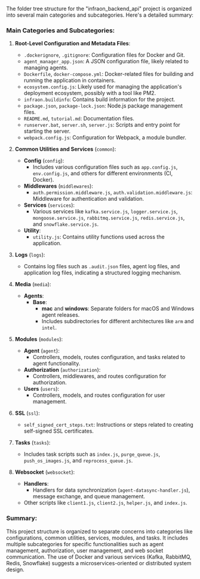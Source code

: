 
The folder tree structure for the "infraon_backend_api" project is organized into several main categories and subcategories. Here's a detailed summary:

### Main Categories and Subcategories:

1. **Root-Level Configuration and Metadata Files**:
   - `.dockerignore`, `.gitignore`: Configuration files for Docker and Git.
   - `agent_manager_app.json`: A JSON configuration file, likely related to managing agents.
   - `Dockerfile`, `docker-compose.yml`: Docker-related files for building and running the application in containers.
   - `ecosystem.config.js`: Likely used for managing the application's deployment ecosystem, possibly with a tool like PM2.
   - `infraon.buildinfo`: Contains build information for the project.
   - `package.json`, `package-lock.json`: Node.js package management files.
   - `README.md`, `tutorial.md`: Documentation files.
   - `runserver.bat`, `server.sh`, `server.js`: Scripts and entry point for starting the server.
   - `webpack.config.js`: Configuration for Webpack, a module bundler.
   
2. **Common Utilities and Services** (`common`):
   - **Config** (`config`):
     - Includes various configuration files such as `app.config.js`, `env.config.js`, and others for different environments (CI, Docker).
   - **Middlewares** (`middlewares`):
     - `auth.permission.middleware.js`, `auth.validation.middleware.js`: Middleware for authentication and validation.
   - **Services** (`services`):
     - Various services like `kafka.service.js`, `logger.service.js`, `mongoose.service.js`, `rabbitmq.service.js`, `redis.service.js`, and `snowflake.service.js`.
   - **Utility**:
     - `utility.js`: Contains utility functions used across the application.

3. **Logs** (`logs`):
   - Contains log files such as `.audit.json` files, agent log files, and application log files, indicating a structured logging mechanism.

4. **Media** (`media`):
   - **Agents**:
     - **Base**:
       - **mac** and **windows**: Separate folders for macOS and Windows agent releases.
       - Includes subdirectories for different architectures like `arm` and `intel`.

5. **Modules** (`modules`):
   - **Agent** (`agent`):
     - Controllers, models, routes configuration, and tasks related to agent functionality.
   - **Authorization** (`authorization`):
     - Controllers, middlewares, and routes configuration for authorization.
   - **Users** (`users`):
     - Controllers, models, and routes configuration for user management.

6. **SSL** (`ssl`):
   - `self_signed_cert_steps.txt`: Instructions or steps related to creating self-signed SSL certificates.

7. **Tasks** (`tasks`):
   - Includes task scripts such as `index.js`, `purge_queue.js`, `push_os_images.js`, and `reprocess_queue.js`.

8. **Websocket** (`websocket`):
   - **Handlers**:
     - Handlers for data synchronization (`agent-datasync-handler.js`), message exchange, and queue management.
   - Other scripts like `client1.js`, `client2.js`, `helper.js`, and `index.js`.

### Summary:
This project structure is organized to separate concerns into categories like configurations, common utilities, services, modules, and tasks. It includes multiple subcategories for specific functionalities such as agent management, authorization, user management, and web socket communication. The use of Docker and various services (Kafka, RabbitMQ, Redis, Snowflake) suggests a microservices-oriented or distributed system design.